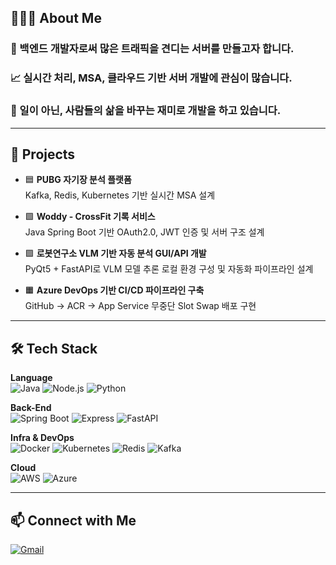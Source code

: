 ## 👨🏻‍💻 About Me

### 🔧 백엔드 개발자로써 많은 트래픽을 견디는 서버를 만들고자 합니다.
### 📈 실시간 처리, MSA, 클라우드 기반 서버 개발에 관심이 많습니다.
### 🎯 일이 아닌, 사람들의 삶을 바꾸는 재미로 개발을 하고 있습니다. 

---

## 🧩 Projects
- 🟦 **PUBG 자기장 분석 플랫폼**  
  Kafka, Redis, Kubernetes 기반 실시간 MSA 설계
  
- 🟩 **Woddy - CrossFit 기록 서비스**  
  Java Spring Boot 기반 OAuth2.0, JWT 인증 및 서버 구조 설계

- 🟪 **로봇연구소 VLM 기반 자동 분석 GUI/API 개발**  
  PyQt5 + FastAPI로 VLM 모델 추론 로컬 환경 구성 및 자동화 파이프라인 설계

- 🟧 **Azure DevOps 기반 CI/CD 파이프라인 구축**  
  GitHub → ACR → App Service 무중단 Slot Swap 배포 구현

---

## 🛠️ Tech Stack

**Language**  
![Java](https://img.shields.io/badge/Java-007396?style=flat-square&logo=Java&logoColor=white)
![Node.js](https://img.shields.io/badge/Node.js-339933?style=flat-square&logo=node.js&logoColor=white)
![Python](https://img.shields.io/badge/Python-3776AB?style=flat-square&logo=python&logoColor=white)

**Back-End**  
![Spring Boot](https://img.shields.io/badge/Spring%20Boot-6DB33F?style=flat-square&logo=spring-boot&logoColor=white)
![Express](https://img.shields.io/badge/Express.js-000000?style=flat-square&logo=express&logoColor=white)
![FastAPI](https://img.shields.io/badge/FastAPI-005571?style=flat-square&logo=fastapi)

**Infra & DevOps**  
![Docker](https://img.shields.io/badge/Docker-2496ED?style=flat-square&logo=docker&logoColor=white)
![Kubernetes](https://img.shields.io/badge/Kubernetes-326CE5?style=flat-square&logo=kubernetes&logoColor=white)
![Redis](https://img.shields.io/badge/Redis-DC382D?style=flat-square&logo=redis&logoColor=white)
![Kafka](https://img.shields.io/badge/Kafka-231F20?style=flat-square&logo=apache-kafka)

**Cloud**  
![AWS](https://img.shields.io/badge/AWS-232F3E?style=flat-square&logo=amazon-aws&logoColor=white)
![Azure](https://img.shields.io/badge/Azure-0078D4?style=flat-square&logo=microsoft-azure&logoColor=white)

---

## 📫 Connect with Me

[![Gmail](https://img.shields.io/badge/Gmail-totopark0@gmail.com-red?style=flat-square&logo=gmail&logoColor=white)](mailto:totopark0@gmail.com)
